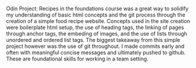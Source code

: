 Odin Project: Recipes in the foundations course was a great way to solidify my understanding of basic html concepts and the git process through the creation of a simple food recipe website. Concepts used in the site creation were boilerplate html setup, the use of heading tags, the linking of pages through anchor tags, the embeding of images, and the use of lists through unordered and ordered list tags. The biggest takeaway from this simple project however was the use of git throughout. I made commits early and often with meaningful concise messages and ultimately pushed to github. These are foundational skills for working in a team setting. 